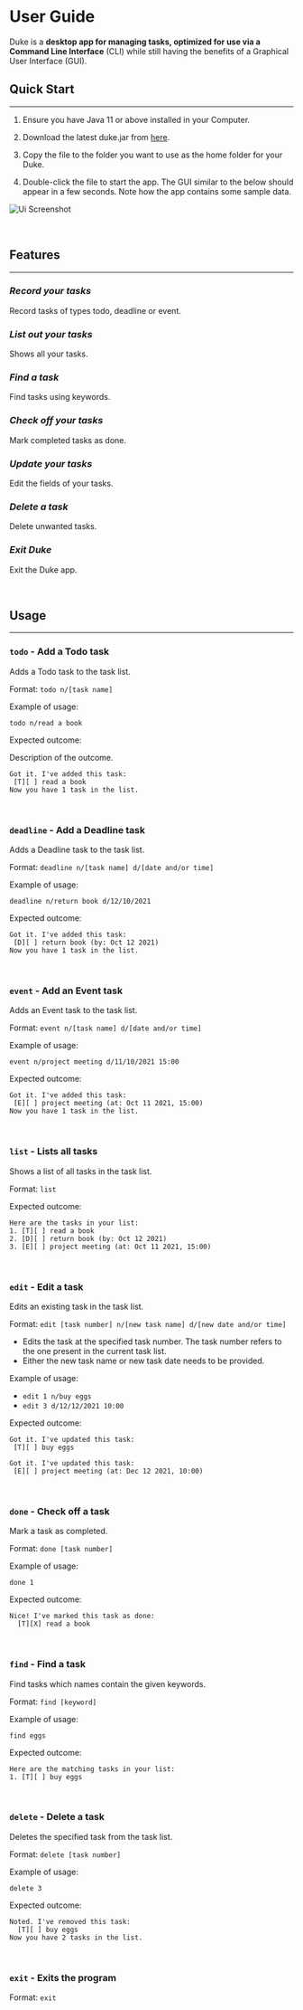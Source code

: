 # User Guide
Duke is a **desktop app for managing tasks, optimized for use via a Command Line Interface** (CLI) while still having the benefits of a Graphical User Interface (GUI).

## Quick Start

---

1. Ensure you have Java 11 or above installed in your Computer.

2. Download the latest duke.jar from [here](https://github.com/limdanqi/ip/releases).

3. Copy the file to the folder you want to use as the home folder for your Duke.

4. Double-click the file to start the app. The GUI similar to the below should appear in a few seconds. Note how the app contains some sample data.

![Ui Screenshot](https://limdanqi.github.com/ip/Ui.png)

&nbsp;

## Features 

---

### *Record your tasks*

Record tasks of types todo, deadline or event.

### *List out your tasks*

Shows all your tasks.

### *Find a task*

Find tasks using keywords.

### *Check off your tasks*

Mark completed tasks as done.

### *Update your tasks*

Edit the fields of your tasks.

### *Delete a task*

Delete unwanted tasks.

### *Exit Duke*

Exit the Duke app.

&nbsp;

## Usage

---

### `todo` - Add a Todo task

Adds a Todo task to the task list.

Format: `todo n/[task name]`

Example of usage: 

`todo n/read a book`

Expected outcome:

Description of the outcome.

```
Got it. I've added this task:
 [T][ ] read a book
Now you have 1 task in the list.
```

&nbsp;

### `deadline` - Add a Deadline task

Adds a Deadline task to the task list.

Format: `deadline n/[task name] d/[date and/or time] `

Example of usage:

`deadline n/return book d/12/10/2021`

Expected outcome:

```
Got it. I've added this task:
 [D][ ] return book (by: Oct 12 2021)
Now you have 1 task in the list.
```

&nbsp;

### `event` - Add an Event task

Adds an Event task to the task list.

Format: `event n/[task name] d/[date and/or time] `

Example of usage:

`event n/project meeting d/11/10/2021 15:00`

Expected outcome:

```
Got it. I've added this task:
 [E][ ] project meeting (at: Oct 11 2021, 15:00)
Now you have 1 task in the list.
```

&nbsp;

### `list` - Lists all tasks

Shows a list of all tasks in the task list.

Format: `list`

Expected outcome:
```
Here are the tasks in your list:
1. [T][ ] read a book
2. [D][ ] return book (by: Oct 12 2021)
3. [E][ ] project meeting (at: Oct 11 2021, 15:00)
```

&nbsp;

### `edit` - Edit a task

Edits an existing task in the task list.

Format: `edit [task number] n/[new task name] d/[new date and/or time] `
- Edits the task at the specified task number. The task number refers to the one present in the current task list.
- Either the new task name or new task date needs to be provided.

Example of usage:

- `edit 1 n/buy eggs`
- `edit 3 d/12/12/2021 10:00`

Expected outcome:

```
Got it. I've updated this task:
 [T][ ] buy eggs

Got it. I've updated this task:
 [E][ ] project meeting (at: Dec 12 2021, 10:00)
```

&nbsp;


### `done` - Check off a task

Mark a task as completed.

Format: `done [task number]`

Example of usage:

`done 1`

Expected outcome:

```
Nice! I've marked this task as done:
  [T][X] read a book
```

&nbsp;

### `find` - Find a task

Find tasks which names contain the given keywords.

Format: `find [keyword] `

Example of usage:

`find eggs`

Expected outcome:

```
Here are the matching tasks in your list:
1. [T][ ] buy eggs
```

&nbsp;

### `delete` - Delete a task

Deletes the specified task from the task list.

Format: `delete [task number] `

Example of usage:

`delete 3`

Expected outcome:

```
Noted. I've removed this task:
  [T][ ] buy eggs
Now you have 2 tasks in the list.
```

&nbsp;

### `exit` - Exits the program

Format: `exit`
